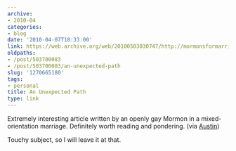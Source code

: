 ```yaml
---
archive:
- 2010-04
categories:
- blog
date: '2010-04-07T18:33:00'
link: https://web.archive.org/web/20100503030747/http://mormonsformarriage.com/?p=233
oldpaths:
- /post/503700083
- /post/503700083/an-unexpected-path
slug: '1270665180'
tags:
- personal
title: An Unexpected Path
type: link
---
```


Extremely interesting article written by an openly gay Mormon in
a mixed-orientation marriage. Definitely worth reading and pondering. (via
[Austin][1])

Touchy subject, so I will leave it at that.

[1]: https://notoriousbiggins.blogspot.com

